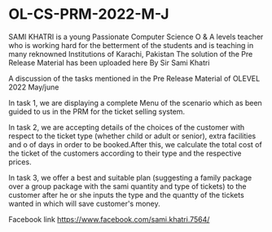 # OL-CS-PRM-2022-M-J

SAMI KHATRI is a young Passionate Computer Science O & A levels teacher who is working hard for the betterment of the students 
and is teaching in many reknowned Institutions of Karachi, Pakistan
The solution of the Pre Release Material has been uploaded here By Sir Sami Khatri

A discussion of the tasks mentioned in the Pre Release Material of OLEVEL 2022 May/june 

In task 1, we are displaying a complete Menu of the scenario which as been guided to us in the PRM for the ticket selling system.

In task 2, we are accepting details of the choices of the customer with respect to the ticket type (whether child or adult or senior),
extra facilities and o of days in order to be booked.After this, we calculate the total cost of the ticket of the customers according 
to their type and the respective prices.

In task 3, we offer a best and suitable plan (suggesting a family package over a group package with the sami quantity and type of tickets) 
to the customer after he or she inputs the type and the quantty of the tickets wanted in which will save customer's money.


Facebook link https://www.facebook.com/sami.khatri.7564/

